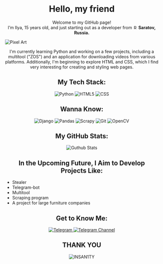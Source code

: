 <!DOCTYPE html>
<html lang="en">
<head>
    <meta charset="UTF-8">
    <meta name="viewport" content="width=device-width, initial-scale=1.0">
</head>
<body>

<h1 align="center">
    Hello, my friend
</h1>

<p align="center">
    Welcome to my GitHub page!<br />
    I’m Ilya, 15 years old, and just starting out as a developer from 
    <img src="https://cdn-icons-png.flaticon.com/512/197/197408.png" width="13" alt="Russia Flag Icon" />
    <strong> Saratov, Russia.</strong>
</p>

<img alt="Pixel Art" src="https://github.com/exsizzze/profile/blob/main/ProfileGif.gif" align="center"/>

<p align="center">
    I'm currently learning Python and working on a few projects, including a multitool ("ZOS") and an application for downloading videos from various platforms. Additionally, I'm beginning to explore HTML and CSS, which I find very interesting for creating and styling web pages. 
</p>

<h2 align="center">My Tech Stack:</h2>
<p align="center"> 
    <span class="badge">
        <img alt="Python" src="https://img.shields.io/badge/-Python-437baa?style=for-the-badge&logo=python&logoColor=white" /> 
    </span>
    <span class="badge">
        <img alt="HTML5" src="https://img.shields.io/badge/-HTML5-E34F26?style=for-the-badge&logo=html5&logoColor=white" /> 
    </span>
    <span class="badge">
        <img alt="CSS" src="https://img.shields.io/badge/-CSS3-264de4?style=for-the-badge&logo=CSS3&logoColor=white" /> 
    </span>
</p> 

<h2 align="center">Wanna Know:</h2> 
<p align="center"> 
    <span class="badge">
        <img alt="Django" src="https://img.shields.io/badge/Django-ff0000?style=for-the-badge&logo=django&logoColor=white" /> 
    </span>
    <span class="badge">
        <img alt="Pandas" src="https://img.shields.io/badge/Pandas-yellow?style=for-the-badge&logo=pandas&logoColor=white" /> 
    </span>
    <span class="badge">
        <img alt="Scrapy" src="https://img.shields.io/badge/Scrapy-001bff?style=for-the-badge&logo=scrapy&logoColor=white" /> 
    </span>
    <span class="badge">
        <img alt="Git" src="https://img.shields.io/badge/-Git-F05032?style=for-the-badge&logo=git&logoColor=white" /> 
    </span>
    <span class="badge">
        <img alt="OpenCV" src="https://img.shields.io/badge/OpenCV-ff9300?style=for-the-badge&logo=opencv&logoColor=white" /> 
    </span>
</p>


<h2 align="center">My GitHub Stats:</h2>
<p align="center">
  <img alt="Guthub Stats" src="https://github-readme-stats.vercel.app/api?username=insan111ty&theme=apprentice&show_icons=true" align="center"></img>
</p>


<h2 align="center">In the Upcoming Future, I Aim to Develop Projects Like:</h2>
<ul>
    <li>Stealer</li>
    <li>Telegram-bot</li>
    <li>Multitool</li>
    <li>Scraping program</li>
    <li>A project for large furniture companies</li>
</ul>

<h2 align="center">Get to Know Me:</h2>
<p align="center">
    <a href="https://t.me/exxxsize" target="_blank">
        <img alt="Telegram" src="https://img.shields.io/badge/Telegram-001bff.svg?&style=for-the-badge&logo=Telegram&logoColor=white"/>
    </a>
    <a href="https://t.me/exsizzze" target="_blank">
        <img alt="Telegram Channel" src="https://img.shields.io/badge/Telegram-001bff.svg?&style=for-the-badge&logo=Telegram&logoColor=white"/>
    </a>
<p>

<h2 align="center">THANK YOU</h2>
<p align="center">
    <img alt="INSAN1TY" src="https://img.shields.io/badge/INSAN1TY-ff3600?style=for-the-badge&logo=githubsponsors&logoColor=white" />
</p>
